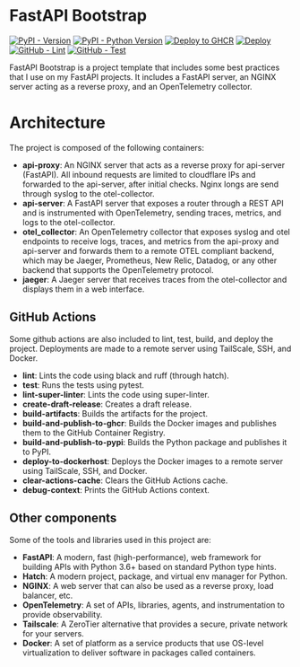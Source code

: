 # FastAPI Bootstrap
[![PyPI - Version](https://img.shields.io/pypi/v/fastapi-bootstrap.svg)](https://pypi.org/project/fastapi-bootstrap)
[![PyPI - Python Version](https://img.shields.io/pypi/pyversions/fastapi-bootstrap.svg)](https://pypi.org/project/fastapi-bootstrap)
[![Deploy to GHCR](https://github.com/0x6f677548/fastapi-bootstrap/actions/workflows/build-and-publish-to-ghcr.yml/badge.svg)](https://github.com/0x6f677548/fastapi-bootstrap/actions/workflows/build-and-publish-to-ghcr.yml)
[![Deploy](https://github.com/0x6f677548/fastapi-bootstrap/actions/workflows/deploy-to-dockerhost.yml/badge.svg)](https://github.com/0x6f677548/fastapi-bootstrap/actions/workflows/deploy-to-dockerhost.yml)
[![GitHub - Lint](https://github.com/0x6f677548/fastapi-bootstrap/actions/workflows/lint.yml/badge.svg)](https://github.com/0x6f677548/fastapi-bootstrap/actions/workflows/lint.yml)
[![GitHub - Test](https://github.com/0x6f677548/fastapi-bootstrap/actions/workflows/test.yml/badge.svg)](https://github.com/0x6f677548/fastapi-bootstrap/actions/workflows/test.yml)

FastAPI Bootstrap is a project template that includes some best practices that I use on my FastAPI projects. It includes a FastAPI server, an NGINX server acting as a reverse proxy, and an OpenTelemetry collector. 

# Architecture
The project is composed of the following containers:
- **api-proxy**: An NGINX server that acts as a reverse proxy for api-server (FastAPI). 
All inbound requests are limited to cloudflare IPs and forwarded to the api-server, after initial checks. Nginx longs are send through syslog to the otel-collector.
- **api-server**: A FastAPI server that exposes a router through a REST API and is instrumented with OpenTelemetry, sending traces, metrics, and logs to the otel-collector.
- **otel_collector**: An OpenTelemetry collector that exposes syslog and otel endpoints to receive logs, traces, and metrics from the api-proxy and api-server and forwards them to a remote OTEL compliant backend, which may be Jaeger, Prometheus, New Relic, Datadog, or any other backend that supports the OpenTelemetry protocol.
- **jaeger**: A Jaeger server that receives traces from the otel-collector and displays them in a web interface.

## GitHub Actions
Some github actions are also included to lint, test, build, and deploy the project. Deployments are made to a remote server using TailScale, SSH, and Docker.
- **lint**: Lints the code using black and ruff (through hatch).
- **test**: Runs the tests using pytest.
- **lint-super-linter**: Lints the code using super-linter.
- **create-draft-release**: Creates a draft release.
- **build-artifacts**: Builds the artifacts for the project.
- **build-and-publish-to-ghcr**: Builds the Docker images and publishes them to the GitHub Container Registry.
- **build-and-publish-to-pypi**: Builds the Python package and publishes it to PyPI.
- **deploy-to-dockerhost**: Deploys the Docker images to a remote server using TailScale, SSH, and Docker.
- **clear-actions-cache**: Clears the GitHub Actions cache.
- **debug-context**: Prints the GitHub Actions context.


 
## Other components
Some of the tools and libraries used in this project are:
- **FastAPI**: A modern, fast (high-performance), web framework for building APIs with Python 3.6+ based on standard Python type hints.
- **Hatch**: A modern project, package, and virtual env manager for Python.
- **NGINX**: A web server that can also be used as a reverse proxy, load balancer, etc.
- **OpenTelemetry**: A set of APIs, libraries, agents, and instrumentation to provide observability.
- **Tailscale**: A ZeroTier alternative that provides a secure, private network for your servers.
- **Docker**: A set of platform as a service products that use OS-level virtualization to deliver software in packages called containers.
